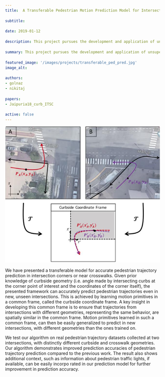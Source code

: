 ```yaml
---
title:  A Transferable Pedestrian Motion Prediction Model for Intersections with Different Geometries 

subtitle:

date: 2019-01-12

description: This project pursues the development and application of unsupervised and semi-supervised machine learning algorithms to automate exploration of underwater environments.

summary: This project pursues the development and application of unsupervised and semi-supervised machine learning algorithms to automate exploration of underwater environments.

featured_image: '/images/projects/transferable_ped_pred.jpg'
image_alt: 

authors:
- golnaz
- nikitaj

papers:
- Jaipuria18_curb_ITSC

active: false
---
```


![](/images/projects/transferable_ped_pred.jpg)


We have presented a transferable model for accurate pedestrian trajectory prediction in intersection corners or near crosswalks. Given prior knowledge of curbside geometry (i.e. angle made by intersecting curbs at the corner point of interest and the coordinates of the corner itself), the presented framework can accurately predict pedestrian trajectories even in new, unseen intersections. This is achieved by learning motion primitives in a common frame, called the curbside coordinate frame. A key insight in developing this common frame is to ensure that trajectories from intersections with different geometries, representing the same behavior, are spatially similar in the common frame. Motion primitives learned in such a common frame, can then be easily generalized to predict in new intersections, with different geometries than the ones trained on. 

We test our algorithm on real pedestrian trajectory datasets collected at two intersections, with distinctly different curbside and crosswalk geometries. Our algorithm demonstrates improved prediction accuracies of pedestrian trajectory prediction compared to the previous work. The result also shows additional context, such as information about pedestrian traffic lights, if available, can be easily incorpo rated in our prediction model for further improvement in prediction accuracy. 
